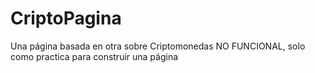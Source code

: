 # CriptoPagina
Una página basada en otra sobre Criptomonedas NO FUNCIONAL, solo como practica para construir una página
